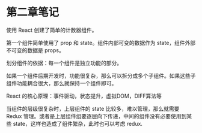 # 第二章笔记

使用 React 创建了简单的计数器组件。

第一个组件简单使用了 prop 和 state。组件内部可变的数据作为 state，组件外部不可变的数据是 props。

划分组件的依据：每一个组件是独立功能的部分。

如果一个组件后期开发时，功能很复杂，那么可以拆分成多个子组件。如果这些子组件功能耦合很大，那么就保持一个组件即可。

React 的核心原理：事件驱动，状态提升，虚拟DOM，DIFF算法等

当组件的层级很复杂时，上层组件的 state 比较多，难以管理，那么就需要 Redux 管理。或者是上层组件组要逐层向下传递，中间的组件没有必要使用到某些 state，这样也造成了组件繁杂，此时也可以考虑 redux.


